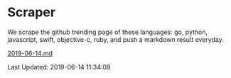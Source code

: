 # Scraper

We scrape the github trending page of these languages: go, python, javascript, swift, objective-c, ruby, and push a markdown result everyday.

[2019-06-14.md](https://github.com/henson/Scraper/blob/master/2019-06-14.md)

Last Updated: 2019-06-14 11:34:09